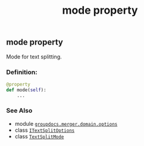 ﻿---
title: mode property
second_title: GroupDocs.Merger for Python via .NET API References
description: 
type: docs
url: /python-net/groupdocs.merger.domain.options/itextsplitoptions/mode/
is_root: false
weight: 60
---

## mode property


Mode for text splitting.
### Definition:
```python
@property
def mode(self):
    ...
```

### See Also
* module [`groupdocs.merger.domain.options`](../../)
* class [`ITextSplitOptions`](/merger/python-net/groupdocs.merger.domain.options/itextsplitoptions)
* class [`TextSplitMode`](/merger/python-net/groupdocs.merger.domain.options/textsplitmode)
